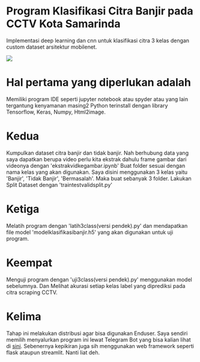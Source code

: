 # Program Klasifikasi Citra Banjir pada CCTV Kota Samarinda
Implementasi deep learning dan cnn untuk klasifikasi citra 3 kelas dengan custom dataset arsitektur mobilenet. 

![](https://media.giphy.com/media/8Dmjv4tkbIvAJGclcL/giphy.gif)
# Hal pertama yang diperlukan adalah
Memiliki program IDE seperti jupyter notebook atau spyder atau yang lain tergantung kenyamanan masing2
Python terinstall dengan library Tensorflow, Keras, Numpy, Html2image.
# Kedua
Kumpulkan dataset citra banjir dan tidak banjir. Nah berhubung data yang saya dapatkan berupa video perlu kita ekstrak dahulu frame gambar dari videonya dengan 'ekstrakvidkegambar.ipynb'
Buat folder sesuai dengan nama kelas yang akan digunakan. Saya disini menggunakan 3 kelas yaitu 'Banjir', 'Tidak Banjir', 'Bermasalah'. Maka buat sebanyak 3 folder.
Lakukan Split Dataset dengan 'traintestvalidsplit.py'
# Ketiga
Melatih program dengan 'latih3class(versi pendek).py' dan mendapatkan file model 'modelklasifikasibanjir.h5' yang akan digunakan untuk uji program.
# Keempat
Menguji program dengan 'uji3class(versi pendek).py' menggunakan model sebelumnya. Dan Melihat akurasi setiap kelas label yang diprediksi pada citra scraping CCTV.
# Kelima
Tahap ini melakukan distribusi agar bisa digunakan Enduser. Saya sendiri memilih menyalurkan program ini lewat Telegram Bot yang bisa kalian lihat di [sini](https://t.me/deteksibanjirbot). Sebenernya kepikiran juga sih menggunakan web framework seperti flask ataupun streamlit. Nanti liat deh.
